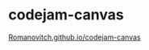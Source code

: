 # codejam-canvas

[Romanovitch.github.io/codejam-canvas](https://Romanovitch.github.io/codejam-canvas/codejam-canvas/index.html)